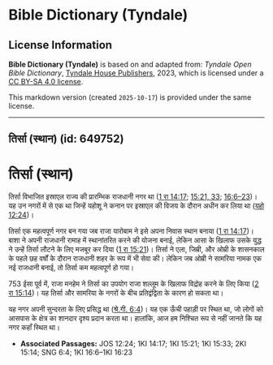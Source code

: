 # Bible Dictionary (Tyndale)

## License Information

**Bible Dictionary (Tyndale)** is based on and adapted from: _Tyndale Open Bible Dictionary_, [Tyndale House Publishers](https://tyndaleopenresources.com/), 2023, which is licensed under a [CC BY-SA 4.0 license](https://creativecommons.org/licenses/by-sa/4.0/legalcode.en).

This markdown version (created `2025-10-17`) is provided under the same license.



--------------------------------

## तिर्सा (स्थान) (id: 649752)

तिर्सा (स्थान)
==============

तिर्सा विभाजित इस्राएल राज्य की प्रारम्भिक राजधानी नगर था ([1 रा 14:17](https://ref.ly/1Kgs14:17); [15:21, 33](https://ref.ly/1Kgs15:21,1Kgs15:33); [16:6–23](https://ref.ly/1Kgs16:6-1Kgs16:23))। यह उन नगरों में से एक था जिन्हें यहोशू ने कनान पर इस्राएल की विजय के दौरान अधीन कर लिया था ([यहो 12:24](https://ref.ly/Josh12:24))।

तिर्सा एक महत्वपूर्ण नगर बन गया जब राजा यारोबाम ने इसे अपना निवास स्थान बनाया ([1 रा 14:17](https://ref.ly/1Kgs14:17))। बाशा ने अपनी राजधानी रामाह में स्थानांतरित करने की योजना बनाई, लेकिन आसा के खिलाफ उसके युद्ध ने उन्हें तिर्सा लौटने के लिए मजबूर कर दिया ([1 रा 15:21](https://ref.ly/1Kgs15:21))। तिर्सा ने एला, जिम्री, और ओम्री के शासनकाल के पहले छह वर्षों के दौरान राजधानी शहर के रूप में भी सेवा की। लेकिन जब ओम्री ने सामरिया नामक एक नई राजधानी बनाई, तो तिर्सा कम महत्वपूर्ण हो गया।

753 ईसा पूर्व में, राजा मनहेम ने तिर्सा का उपयोग राजा शल्लूम के खिलाफ विद्रोह करने के लिए किया ([2 रा 15:14](https://ref.ly/2Kgs15:14))। यह तिर्सा और सामरिया के नगरों के बीच प्रतिद्वंद्विता के कारण हो सकता था।

यह नगर अपनी सुन्दरता के लिए प्रसिद्ध था ([श्रे.गी. 6:4](https://ref.ly/Song6:4))। यह एक ऊँची पहाड़ी पर स्थित था, जो लोगों को आसपास के क्षेत्र का शानदार दृश्य प्रदान करता था। हालांकि, आज हम निश्चित रूप से नहीं जानते कि यह नगर कहाँ स्थित था।

* **Associated Passages:** JOS 12:24; 1KI 14:17; 1KI 15:21; 1KI 15:33; 2KI 15:14; SNG 6:4; 1KI 16:6–1KI 16:23

